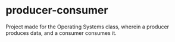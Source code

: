 # producer-consumer
Project made for the Operating Systems class, wherein a producer produces data, and a consumer consumes it.
